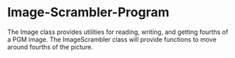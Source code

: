 # Image-Scrambler-Program
The Image class provides utilities for reading, writing, and getting fourths of a PGM image. The ImageScrambler class will provide functions to move around fourths of the picture.
